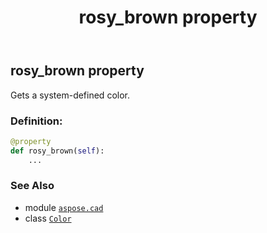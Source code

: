 ﻿---
title: rosy_brown property
second_title: Aspose.CAD for Python via .NET API References
description: 
type: docs
weight: 1370
url: /python-net/aspose.cad/color/rosy_brown/
is_root: false
---

## rosy_brown property


Gets a system-defined color.
### Definition:
```python
@property
def rosy_brown(self):
    ...
```

### See Also
* module [`aspose.cad`](../../)
* class [`Color`](/cad/python-net/aspose.cad/color)
